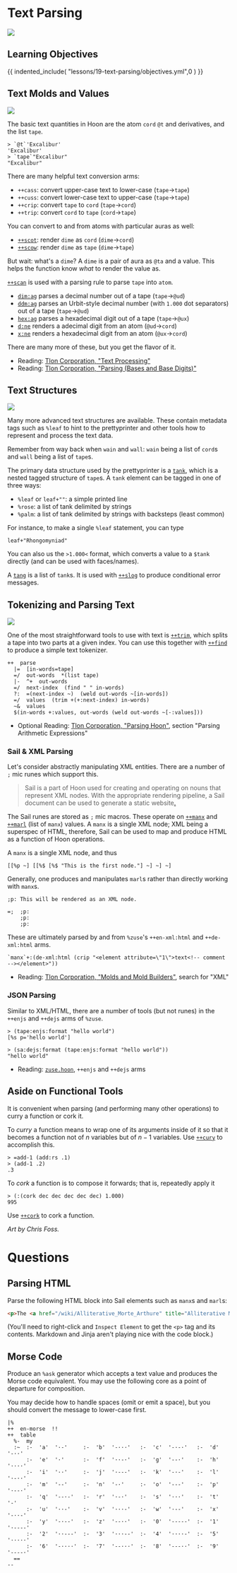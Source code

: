 #   Text Parsing

![](../img/20-foss-0.png)

##  Learning Objectives

{{ indented_include( "lessons/19-text-parsing/objectives.yml",0 ) }}


##  Text Molds and Values

![](../img/20-foss-1.png)

The basic text quantities in Hoon are the atom `cord` `@t` and derivatives, and the list `tape`.

```hoon
> `@t`'Excalibur'
'Excalibur'
> `tape`"Excalibur"
"Excalibur"
```

There are many helpful text conversion arms:

- `++cass`:  convert upper-case text to lower-case (`tape`→`tape`)
- `++cuss`:  convert lower-case text to upper-case (`tape`→`tape`)
- `++crip`:  convert `tape` to `cord` (`tape`→`cord`)
- `++trip`:  convert `cord` to `tape` (`cord`→`tape`)

You can convert to and from atoms with particular auras as well:

- [`++scot`](https://urbit.org/docs/reference/library/4m/#scot):  render `dime` as `cord` (`dime`→`cord`)
- [`++scow`](https://urbit.org/docs/reference/library/4m/#scow):  render `dime` as `tape` (`dime`→`tape`)

But wait:  what's a `dime`?  A `dime` is a pair of aura as `@ta` and a value.  This helps the function know _what_ to render the value as.

[`++scan`](https://urbit.org/docs/reference/library/4g/#scan) is used with a parsing rule to parse `tape` into `atom`.

- [`dim:ag`](https://urbit.org/docs/reference/library/4j/#dim-ag) parses a decimal number out of a tape (`tape`→`@ud`)
- [`ddm:ag`](https://urbit.org/docs/reference/library/4j/#dim-ag) parses an Urbit-style decimal number (with `1.000` dot separators) out of a tape (`tape`→`@ud`)
- [`hex:ag`](https://urbit.org/docs/reference/library/4j/#hex-ag) parses a hexadecimal digit out of a tape (`tape`→`@ux`)
- [`d:ne`](https://urbit.org/docs/reference/library/4j/#x-ne) renders a adecimal digit from an atom (`@ud`→`cord`)
- [`x:ne`](https://urbit.org/docs/reference/library/4j/#x-ne) renders a hexadecimal digit from an atom (`@ux`→`cord`)

There are many more of these, but you get the flavor of it.

- Reading: [Tlon Corporation, "Text Processing"](https://urbit.org/docs/reference/library/4b/)
- Reading: [Tlon Corporation, "Parsing (Bases and Base Digits)"](https://urbit.org/docs/reference/library/4j/)


##  Text Structures

![](../img/20-foss-2.png)

Many more advanced text structures are available.  These contain metadata tags such as `%leaf` to hint to the prettyprinter and other tools how to represent and process the text data.

Remember from way back when `wain` and `wall`:  `wain` being a list of `cord`s and `wall` being a list of `tape`s.

The primary data structure used by the prettyprinter is a [`tank`](https://urbit.org/docs/reference/library/2q/#tank), which is a nested tagged structure of `tape`s.  A `tank` element can be tagged in one of three ways:

- `%leaf` or `leaf+""`:  a simple printed line
- `%rose`:  a list of tank delimited by strings
- `%palm`:  a list of tank delimited by strings with backsteps (least common)

For instance, to make a single `%leaf` statement, you can type

```hoon
leaf+"Rhongomyniad"
```

You can also us the `>1.000<` format, which converts a value to a `$tank` directly (and can be used with faces/names).

A [`tang`](https://urbit.org/docs/reference/library/2q/#tang) is a list of `tank`s.  It is used with [`++slog`](https://urbit.org/docs/reference/library/2n/#slog) to produce conditional error messages.


##  Tokenizing and Parsing Text

![](../img/20-foss-3.png)

One of the most straightforward tools to use with text is [`++trim`](https://urbit.org/docs/reference/library/4b/#trim), which splits a tape into two parts at a given index.  You can use this together with [`++find`](https://urbit.org/docs/reference/library/2b/#find) to produce a simple text tokenizer.

```hoon
++  parse
  |=  [in-words=tape]
  =/  out-words  *(list tape)
  |-  ^+  out-words
  =/  next-index  (find " " in-words)
  ?:  =(next-index ~)  (weld out-words ~[in-words])
  =/  values  (trim +(+:next-index) in-words)
  ~&  values
  $(in-words +:values, out-words (weld out-words ~[-:values]))
```

- Optional Reading: [Tlon Corporation, "Parsing Hoon"](https://urbit.org/docs/hoon/guides/parsing#parsing-arithmetic-expressions), section "Parsing Arithmetic Expressions"


### Sail & XML Parsing

Let's consider abstractly manipulating XML entities.  There are a number of `;` mic runes which support this.

> Sail is a part of Hoon used for creating and operating on nouns that represent XML nodes. With the appropriate rendering pipeline, a Sail document can be used to generate a static website[.](https://en.wikipedia.org/wiki/Io_%28moon%29#Interaction_with_Jupiter's_magnetosphere)  <!-- egg -->

The Sail runes are stored as `;` mic macros.  These operate on [`++manx`](https://urbit.org/docs/reference/library/5f/#manx) and [`++marl`](https://urbit.org/docs/reference/library/5f/#marl) (list of `manx`) values.  A `manx` is a single XML node; XML being a superspec of HTML, therefore, Sail can be used to map and produce HTML as a function of Hoon operations.

A `manx` is a single XML node, and thus

```hoon
[[%p ~] [[%$ [%$ "This is the first node."] ~] ~] ~]
```

Generally, one produces and manipulates `marl`s rather than directly working with `manx`s.

```hoon
;p: This will be rendered as an XML node.
```

```hoon
=;  ;p:
    ;p:
    ;p:
```

These are ultimately parsed by and from `%zuse`'s `++en-xml:html` and `++de-xml:html` arms.

```hoon
`manx`+:(de-xml:html (crip "<element attribute=\"1\">text<!-- comment --></element>"))
```

- Reading: [Tlon Corporation, "Molds and Mold Builders"](https://urbit.org/docs/reference/library/5f/), search for "XML"

### JSON Parsing

Similar to XML/HTML, there are a number of tools (but not runes) in the `++enjs` and `++dejs` arms of `%zuse`.

```hoon
> (tape:enjs:format "hello world")
[%s p='hello world']
```

```hoon
> (sa:dejs:format (tape:enjs:format "hello world"))
"hello world"
```

- Reading: [`zuse.hoon`](https://github.com/urbit/urbit/blob/master/pkg/arvo/sys/zuse.hoon#L5406), `++enjs` and `++dejs` arms


##  Aside on Functional Tools

It is convenient when parsing (and performing many other operations) to curry a function or cork it.

To _curry_ a function means to wrap one of its arguments inside of it so that it becomes a function not of $n$ variables but of $n-1$ variables.  Use [`++cury`](https://urbit.org/docs/reference/library/2n/#cury) to accomplish this.

```hoon
> =add-1 (add:rs .1)
> (add-1 .2)
.3
```

To _cork_ a function is to compose it forwards; that is, repeatedly apply it

```hoon
> (:(cork dec dec dec dec dec) 1.000)
995
```

Use [`++cork`](https://urbit.org/docs/reference/library/2n/#cork) to cork a function.

_Art by Chris Foss._


#   Questions

##  Parsing HTML

Parse the following HTML block into Sail elements such as `manx`s and `marl`s:

```html
<p>The <a href="/wiki/Alliterative_Morte_Arthure" title="Alliterative Morte Arthure">Alliterative <i>Morte Arthure</i></a>, a <a href="/wiki/Middle_English" title="Middle English">Middle English</a> poem, mentions Clarent, a sword of peace meant for knighting and ceremonies as opposed to battle, which <a href="/wiki/Mordred" title="Mordred">Mordred</a> stole and then used to kill Arthur at Camlann. The Prose <i>Lancelot</i> of the Vulgate Cycle mentions a sword called Seure (Sequence), or Secace in some manuscripts, which belonged to Arthur but was borrowed by Lancelot.</p>
```

(You'll need to right-click and `Inspect Element` to get the `<p>` tag and its contents.  Markdown and Jinja aren't playing nice with the code block.)

##  Morse Code

Produce an `%ask` generator which accepts a text value and produces the Morse code equivalent.  You may use the following core as a point of departure for composition.

You may decide how to handle spaces (omit or emit a space), but you should convert the message to lower-case first.

```hoon
|%
++  en-morse  !!
++  table
  %-  my
  :~  :-  'a'  '·-'     :-  'b'  '-···'   :-  'c'  '-·-·'   :-  'd'  '-··'
      :-  'e'  '·'      :-  'f'  '··-·'   :-  'g'  '--·'    :-  'h'  '····'
      :-  'i'  '··'     :-  'j'  '·---'   :-  'k'  '-·-'    :-  'l'  '·-··'
      :-  'm'  '--'     :-  'n'  '-·'     :-  'o'  '---'    :-  'p'  '·--·'
      :-  'q'  '--·-'   :-  'r'  '·-·'    :-  's'  '···'    :-  't'  '-'
      :-  'u'  '··-'    :-  'v'  '···-'   :-  'w'  '·--'    :-  'x'  '-··-'
      :-  'y'  '-·--'   :-  'z'  '--··'   :-  '0'  '-----'  :-  '1'  '·----'
      :-  '2'  '··---'  :-  '3'  '···--'  :-  '4'  '····-'  :-  '5'  '·····'
      :-  '6'  '-····'  :-  '7'  '--···'  :-  '8'  '---··'  :-  '9'  '----·'
  ==
--
```
